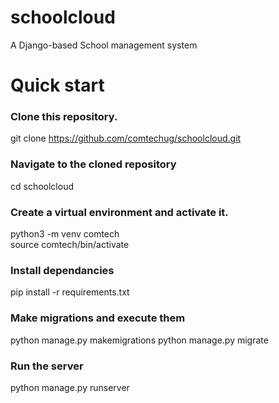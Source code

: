 # schoolcloud

A Django-based School management system

# Quick start

### Clone this repository.

git clone https://github.com/comtechug/schoolcloud.git

### Navigate to the cloned repository

cd schoolcloud

### Create a virtual environment and activate it.

python3 -m venv comtech    
source comtech/bin/activate


### Install dependancies

pip install -r requirements.txt

### Make migrations and execute them

python manage.py makemigrations
python manage.py migrate

### Run the server

python manage.py runserver

